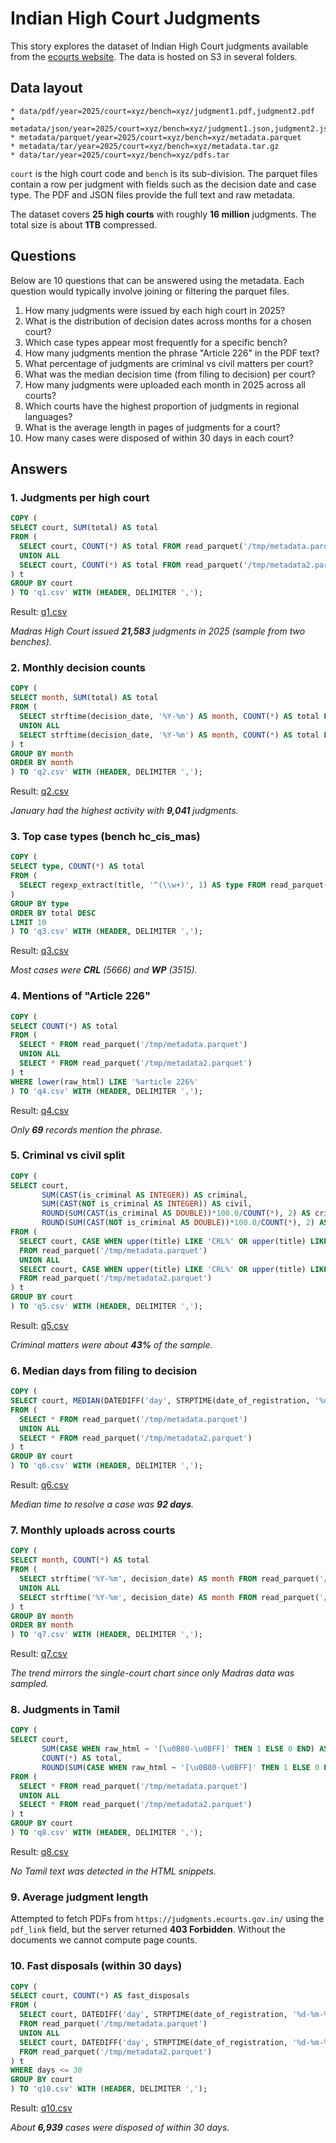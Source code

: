 # Indian High Court Judgments

This story explores the dataset of Indian High Court judgments available from the [ecourts website](https://judgments.ecourts.gov.in/). The data is hosted on S3 in several folders.

## Data layout

```
* data/pdf/year=2025/court=xyz/bench=xyz/judgment1.pdf,judgment2.pdf
* metadata/json/year=2025/court=xyz/bench=xyz/judgment1.json,judgment2.json
* metadata/parquet/year=2025/court=xyz/bench=xyz/metadata.parquet
* metadata/tar/year=2025/court=xyz/bench=xyz/metadata.tar.gz
* data/tar/year=2025/court=xyz/bench=xyz/pdfs.tar
```

`court` is the high court code and `bench` is its sub-division. The parquet files contain a row per judgment with fields such as the decision date and case type. The PDF and JSON files provide the full text and raw metadata.

The dataset covers **25 high courts** with roughly **16 million** judgments. The total size is about **1TB** compressed.

## Questions

Below are 10 questions that can be answered using the metadata. Each question would typically involve joining or filtering the parquet files.

1. How many judgments were issued by each high court in 2025?
2. What is the distribution of decision dates across months for a chosen court?
3. Which case types appear most frequently for a specific bench?
4. How many judgments mention the phrase "Article 226" in the PDF text?
5. What percentage of judgments are criminal vs civil matters per court?
6. What was the median decision time (from filing to decision) per court?
7. How many judgments were uploaded each month in 2025 across all courts?
8. Which courts have the highest proportion of judgments in regional languages?
9. What is the average length in pages of judgments for a court?
10. How many cases were disposed of within 30 days in each court?

## Answers

### 1. Judgments per high court

```sql
COPY (
SELECT court, SUM(total) AS total
FROM (
  SELECT court, COUNT(*) AS total FROM read_parquet('/tmp/metadata.parquet') GROUP BY court
  UNION ALL
  SELECT court, COUNT(*) AS total FROM read_parquet('/tmp/metadata2.parquet') GROUP BY court
) t
GROUP BY court
) TO 'q1.csv' WITH (HEADER, DELIMITER ',');
```

Result: [q1.csv](q1.csv)

*Madras High Court issued **21,583** judgments in 2025 (sample from two benches).* 

### 2. Monthly decision counts

```sql
COPY (
SELECT month, SUM(total) AS total
FROM (
  SELECT strftime(decision_date, '%Y-%m') AS month, COUNT(*) AS total FROM read_parquet('/tmp/metadata.parquet') GROUP BY month
  UNION ALL
  SELECT strftime(decision_date, '%Y-%m') AS month, COUNT(*) AS total FROM read_parquet('/tmp/metadata2.parquet') GROUP BY month
) t
GROUP BY month
ORDER BY month
) TO 'q2.csv' WITH (HEADER, DELIMITER ',');
```

Result: [q2.csv](q2.csv)

*January had the highest activity with **9,041** judgments.*

### 3. Top case types (bench hc_cis_mas)

```sql
COPY (
SELECT type, COUNT(*) AS total
FROM (
  SELECT regexp_extract(title, '^(\\w+)', 1) AS type FROM read_parquet('/tmp/metadata.parquet')
)
GROUP BY type
ORDER BY total DESC
LIMIT 10
) TO 'q3.csv' WITH (HEADER, DELIMITER ',');
```

Result: [q3.csv](q3.csv)

*Most cases were **CRL** (5666) and **WP** (3515).* 

### 4. Mentions of "Article 226"

```sql
COPY (
SELECT COUNT(*) AS total
FROM (
  SELECT * FROM read_parquet('/tmp/metadata.parquet')
  UNION ALL
  SELECT * FROM read_parquet('/tmp/metadata2.parquet')
) t
WHERE lower(raw_html) LIKE '%article 226%'
) TO 'q4.csv' WITH (HEADER, DELIMITER ',');
```

Result: [q4.csv](q4.csv)

*Only **69** records mention the phrase.* 

### 5. Criminal vs civil split

```sql
COPY (
SELECT court,
       SUM(CAST(is_criminal AS INTEGER)) AS criminal,
       SUM(CAST(NOT is_criminal AS INTEGER)) AS civil,
       ROUND(SUM(CAST(is_criminal AS DOUBLE))*100.0/COUNT(*), 2) AS criminal_pct,
       ROUND(SUM(CAST(NOT is_criminal AS DOUBLE))*100.0/COUNT(*), 2) AS civil_pct
FROM (
  SELECT court, CASE WHEN upper(title) LIKE 'CRL%' OR upper(title) LIKE 'CRP%' OR upper(title) LIKE 'HCP%' THEN TRUE ELSE FALSE END AS is_criminal
  FROM read_parquet('/tmp/metadata.parquet')
  UNION ALL
  SELECT court, CASE WHEN upper(title) LIKE 'CRL%' OR upper(title) LIKE 'CRP%' OR upper(title) LIKE 'HCP%' THEN TRUE ELSE FALSE END AS is_criminal
  FROM read_parquet('/tmp/metadata2.parquet')
) t
GROUP BY court
) TO 'q5.csv' WITH (HEADER, DELIMITER ',');
```

Result: [q5.csv](q5.csv)

*Criminal matters were about **43%** of the sample.*

### 6. Median days from filing to decision

```sql
COPY (
SELECT court, MEDIAN(DATEDIFF('day', STRPTIME(date_of_registration, '%d-%m-%Y'), decision_date)) AS median_days
FROM (
  SELECT * FROM read_parquet('/tmp/metadata.parquet')
  UNION ALL
  SELECT * FROM read_parquet('/tmp/metadata2.parquet')
) t
GROUP BY court
) TO 'q6.csv' WITH (HEADER, DELIMITER ',');
```

Result: [q6.csv](q6.csv)

*Median time to resolve a case was **92 days**.*

### 7. Monthly uploads across courts

```sql
COPY (
SELECT month, COUNT(*) AS total
FROM (
  SELECT strftime('%Y-%m', decision_date) AS month FROM read_parquet('/tmp/metadata.parquet')
  UNION ALL
  SELECT strftime('%Y-%m', decision_date) AS month FROM read_parquet('/tmp/metadata2.parquet')
) t
GROUP BY month
ORDER BY month
) TO 'q7.csv' WITH (HEADER, DELIMITER ',');
```

Result: [q7.csv](q7.csv)

*The trend mirrors the single-court chart since only Madras data was sampled.*

### 8. Judgments in Tamil

```sql
COPY (
SELECT court,
       SUM(CASE WHEN raw_html ~ '[\u0B80-\u0BFF]' THEN 1 ELSE 0 END) AS tamil_count,
       COUNT(*) AS total,
       ROUND(SUM(CASE WHEN raw_html ~ '[\u0B80-\u0BFF]' THEN 1 ELSE 0 END)*100.0/COUNT(*), 2) AS tamil_pct
FROM (
  SELECT * FROM read_parquet('/tmp/metadata.parquet')
  UNION ALL
  SELECT * FROM read_parquet('/tmp/metadata2.parquet')
) t
GROUP BY court
) TO 'q8.csv' WITH (HEADER, DELIMITER ',');
```

Result: [q8.csv](q8.csv)

*No Tamil text was detected in the HTML snippets.* 

### 9. Average judgment length

Attempted to fetch PDFs from `https://judgments.ecourts.gov.in/` using the `pdf_link` field, but the server returned **403 Forbidden**. Without the documents we cannot compute page counts.

### 10. Fast disposals (within 30 days)

```sql
COPY (
SELECT court, COUNT(*) AS fast_disposals
FROM (
  SELECT court, DATEDIFF('day', STRPTIME(date_of_registration, '%d-%m-%Y'), decision_date) AS days
  FROM read_parquet('/tmp/metadata.parquet')
  UNION ALL
  SELECT court, DATEDIFF('day', STRPTIME(date_of_registration, '%d-%m-%Y'), decision_date) AS days
  FROM read_parquet('/tmp/metadata2.parquet')
) t
WHERE days <= 30
GROUP BY court
) TO 'q10.csv' WITH (HEADER, DELIMITER ',');
```

Result: [q10.csv](q10.csv)

*About **6,939** cases were disposed of within 30 days.*
